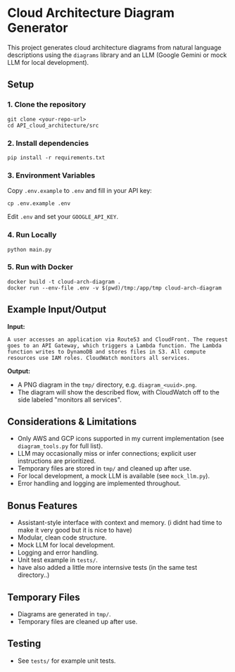 # Cloud Architecture Diagram Generator

This project generates cloud architecture diagrams from natural language descriptions using the `diagrams` library and an LLM (Google Gemini or mock LLM for local development).

## Setup

### 1. Clone the repository
```
git clone <your-repo-url>
cd API_cloud_architecture/src
```

### 2. Install dependencies
```
pip install -r requirements.txt
```

### 3. Environment Variables
Copy `.env.example` to `.env` and fill in your API key:
```
cp .env.example .env
```
Edit `.env` and set your `GOOGLE_API_KEY`.

### 4. Run Locally
```
python main.py
```

### 5. Run with Docker
```
docker build -t cloud-arch-diagram .
docker run --env-file .env -v $(pwd)/tmp:/app/tmp cloud-arch-diagram
```

## Example Input/Output

**Input:**
```
A user accesses an application via Route53 and CloudFront. The request goes to an API Gateway, which triggers a Lambda function. The Lambda function writes to DynamoDB and stores files in S3. All compute resources use IAM roles. CloudWatch monitors all services.
```

**Output:**
- A PNG diagram in the `tmp/` directory, e.g. `diagram_<uuid>.png`.
- The diagram will show the described flow, with CloudWatch off to the side labeled "monitors all services".

## Considerations & Limitations
- Only AWS and GCP icons supported in my current implementation (see `diagram_tools.py` for full list).
- LLM may occasionally miss or infer connections; explicit user instructions are prioritized.
- Temporary files are stored in `tmp/` and cleaned up after use.
- For local development, a mock LLM is available (see `mock_llm.py`).
- Error handling and logging are implemented throughout.

## Bonus Features
- Assistant-style interface with context and memory. (i didnt had time to make it very good but it is nice to have)
- Modular, clean code structure.
- Mock LLM for local development.
- Logging and error handling.
- Unit test example in `tests/`.
- have also added a little more internsive tests (in the same test directory..)

## Temporary Files
- Diagrams are generated in `tmp/`.
- Temporary files are cleaned up after use.

## Testing
- See `tests/` for example unit tests.